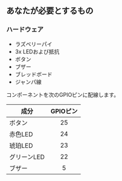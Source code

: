 ## あなたが必要とするもの

### ハードウェア

- ラズベリーパイ
- 3x LEDおよび抵抗
- ボタン
- ブザー
- ブレッドボード
- ジャンパ線

コンポーネントを次のGPIOピンに配線します。

| 成分      | GPIOピン |
| ------- |:------:|
| ボタン     |   25   |
| 赤色LED   |   24   |
| 琥珀LED   |   23   |
| グリーンLED |   22   |
| ブザー     |   5    |